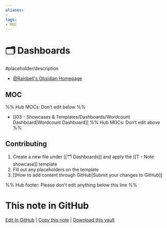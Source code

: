 ```yaml
---
aliases:
- 
tags: 
- MOC
---
```


# 🗂️ Dashboards

#placeholder/description

- [@Rainbell's Obsidian Homepage](https://github.com/Rainbell129/Obsidian-Homepage)

## MOC

%% Hub MOCs: Don’t edit below  %%
-  [[03 - Showcases & Templates/Dashboards/Wordcount Dashboard|Wordcount Dashboard]]
%% Hub MOCs: Don’t edit above  %%


## Contributing

1. Create a new file under [[🗂️ Dashboards]] and apply the [[T - Note showcase]] template
2. Fill out any placeholders on the template
3. [[How to add content through GitHub|Submit your changes to GitHub]]

%% Hub footer: Please don't edit anything below this line %%

# This note in GitHub

<span class="git-footer">[Edit In GitHub](https://github.dev/obsidian-community/obsidian-hub/blob/main/03%20-%20Showcases%20%26%20Templates/Dashboards/%F0%9F%97%82%EF%B8%8F%20Dashboards.md "git-hub-edit-note") | [Copy this note](https://raw.githubusercontent.com/obsidian-community/obsidian-hub/main/03%20-%20Showcases%20%26%20Templates/Dashboards/%F0%9F%97%82%EF%B8%8F%20Dashboards.md "git-hub-copy-note") | [Download this vault](https://github.com/obsidian-community/obsidian-hub/archive/refs/heads/main.zip "git-hub-download-vault") </span>
